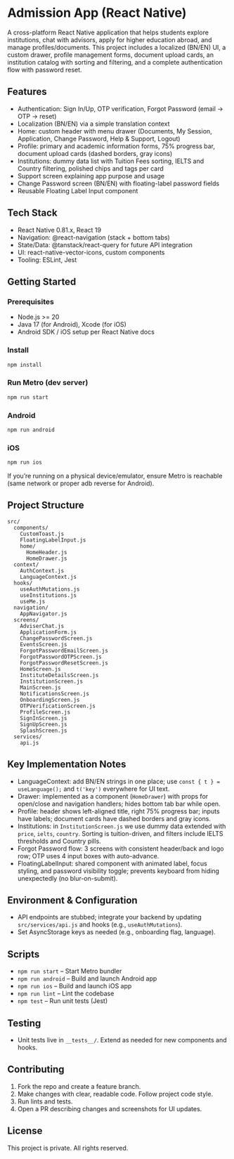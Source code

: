 # Admission App (React Native)

A cross-platform React Native application that helps students explore institutions, chat with advisors, apply for higher education abroad, and manage profiles/documents. This project includes a localized (BN/EN) UI, a custom drawer, profile management forms, document upload cards, an institution catalog with sorting and filtering, and a complete authentication flow with password reset.

## Features

- Authentication: Sign In/Up, OTP verification, Forgot Password (email → OTP → reset)
- Localization (BN/EN) via a simple translation context
- Home: custom header with menu drawer (Documents, My Session, Application, Change Password, Help & Support, Logout)
- Profile: primary and academic information forms, 75% progress bar, document upload cards (dashed borders, gray icons)
- Institutions: dummy data list with Tuition Fees sorting, IELTS and Country filtering, polished chips and tags per card
- Support screen explaining app purpose and usage
- Change Password screen (BN/EN) with floating-label password fields
- Reusable Floating Label Input component

## Tech Stack

- React Native 0.81.x, React 19
- Navigation: @react-navigation (stack + bottom tabs)
- State/Data: @tanstack/react-query for future API integration
- UI: react-native-vector-icons, custom components
- Tooling: ESLint, Jest

## Getting Started

### Prerequisites

- Node.js >= 20
- Java 17 (for Android), Xcode (for iOS)
- Android SDK / iOS setup per React Native docs

### Install

```bash
npm install
```

### Run Metro (dev server)

```bash
npm run start
```

### Android

```bash
npm run android
```

### iOS

```bash
npm run ios
```

If you’re running on a physical device/emulator, ensure Metro is reachable (same network or proper adb reverse for Android).

## Project Structure

```
src/
  components/
    CustomToast.js
    FloatingLabelInput.js
    home/
      HomeHeader.js
      HomeDrawer.js
  context/
    AuthContext.js
    LanguageContext.js
  hooks/
    useAuthMutations.js
    useInstitutions.js
    useMe.js
  navigation/
    AppNavigator.js
  screens/
    AdviserChat.js
    ApplicationForm.js
    ChangePasswordScreen.js
    EventsScreen.js
    ForgotPasswordEmailScreen.js
    ForgotPasswordOTPScreen.js
    ForgotPasswordResetScreen.js
    HomeScreen.js
    InstituteDetailsScreen.js
    InstitutionScreen.js
    MainScreen.js
    NotificationsScreen.js
    OnboardingScreen.js
    OTPVerificationScreen.js
    ProfileScreen.js
    SignInScreen.js
    SignUpScreen.js
    SplashScreen.js
  services/
    api.js
```

## Key Implementation Notes

- LanguageContext: add BN/EN strings in one place; use `const { t } = useLanguage();` and `t('key')` everywhere for UI text.
- Drawer: implemented as a component (`HomeDrawer`) with props for open/close and navigation handlers; hides bottom tab bar while open.
- Profile: header shows left-aligned title, right 75% progress bar; inputs have labels; document cards have dashed borders and gray icons.
- Institutions: in `InstitutionScreen.js` we use dummy data extended with `price`, `ielts`, `country`. Sorting is tuition-driven, and filters include IELTS thresholds and Country pills.
- Forgot Password flow: 3 screens with consistent header/back and logo row; OTP uses 4 input boxes with auto-advance.
- FloatingLabelInput: shared component with animated label, focus styling, and password visibility toggle; prevents keyboard from hiding unexpectedly (no blur-on-submit).

## Environment & Configuration

- API endpoints are stubbed; integrate your backend by updating `src/services/api.js` and hooks (e.g., `useAuthMutations`).
- Set AsyncStorage keys as needed (e.g., onboarding flag, language).

## Scripts

- `npm run start` – Start Metro bundler
- `npm run android` – Build and launch Android app
- `npm run ios` – Build and launch iOS app
- `npm run lint` – Lint the codebase
- `npm test` – Run unit tests (Jest)

## Testing

- Unit tests live in `__tests__/`. Extend as needed for new components and hooks.

## Contributing

1. Fork the repo and create a feature branch.
2. Make changes with clear, readable code. Follow project code style.
3. Run lints and tests.
4. Open a PR describing changes and screenshots for UI updates.

## License

This project is private. All rights reserved.
